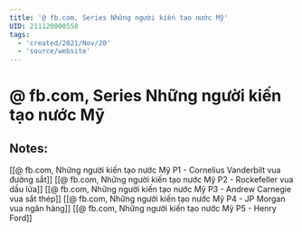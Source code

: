 ```yaml
---
title: '@ fb.com, Series Những người kiến tạo nước Mỹ'
UID: 211120000558
tags:
  - 'created/2021/Nov/20'
  - 'source/website'
---
```

# @ fb.com, Series Những người kiến tạo nước Mỹ

## Notes:
[[@ fb.com, Những người kiến tạo nước Mỹ P1 - Cornelius Vanderbilt vua đường sắt]]
[[@ fb.com, Những người kiến tạo nước Mỹ P2 - Rockefeller vua dầu lửa]]
[[@ fb.com, Những người kiến tạo nước Mỹ P3 - Andrew Carnegie vua sắt thép]]
[[@ fb.com, Những người kiến tạo nước Mỹ P4 - JP Morgan vua ngân hàng]]
[[@ fb.com, Những người kiến tạo nước Mỹ P5 - Henry Ford]]